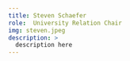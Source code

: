 ```yaml
---
title: Steven Schaefer
role:  University Relation Chair
img: steven.jpeg
description: >
  description here
---
```


